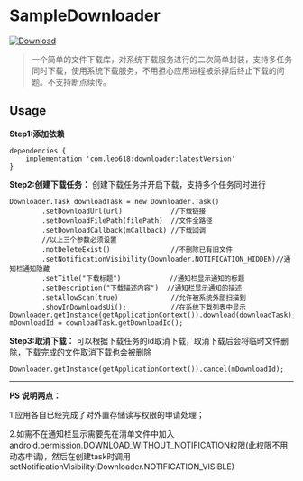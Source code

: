 # SampleDownloader
[ ![Download](https://api.bintray.com/packages/bytehit/maven/Downloader/images/download.svg) ](https://bintray.com/bytehit/maven/Downloader/_latestVersion)


> 一个简单的文件下载库，对系统下载服务进行的二次简单封装，支持多任务同时下载，使用系统下载服务，不用担心应用进程被杀掉后终止下载的问题。不支持断点续传。


## Usage

**Step1:添加依赖** 

	dependencies {
	    implementation 'com.leo618:downloader:latestVersion'
	}



**Step2:创建下载任务：** 创建下载任务并开启下载，支持多个任务同时进行


	Downloader.Task downloadTask = new Downloader.Task()
	        .setDownloadUrl(url)            //下载链接
	        .setDownloadFilePath(filePath)  //文件全路径
	        .setDownloadCallback(mCallback) //下载回调
	        //以上三个参数必须设置
	        .notDeleteExist()               //不删除已有旧文件
	        .setNotificationVisibility(Downloader.NOTIFICATION_HIDDEN)//通知栏通知隐藏
	        .setTitle("下载标题")            //通知栏显示通知的标题
	        .setDescription("下载描述内容")  //通知栏显示通知的描述
	        .setAllowScan(true)             //允许被系统外部扫描到
	        .showInDownloadsUi();           //在系统下载列表中显示
	Downloader.getInstance(getApplicationContext()).download(downloadTask);
    mDownloadId = downloadTask.getDownloadId();


**Step3:取消下载：** 可以根据下载任务的id取消下载，取消下载后会将临时文件删除，下载完成的文件取消下载也会被删除

    Downloader.getInstance(getApplicationContext()).cancel(mDownloadId);



----------

**PS  说明两点：** 

1.应用各自已经完成了对外置存储读写权限的申请处理；

2.如需不在通知栏显示需要先在清单文件中加入android.permission.DOWNLOAD_WITHOUT_NOTIFICATION权限(此权限不用动态申请)，然后在创建task时调用setNotificationVisibility(Downloader.NOTIFICATION_VISIBLE)

